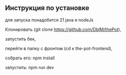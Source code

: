 ## Инструкция по установке

для запуска понадобится 21 java и nodeJs 

Клонировать (git clone https://github.com/DbIM/thePot),

запустить бек, 

перейти в папку с фронтом (cd к the-pot-frontend),

собрать его: npm install

запустить: npm run dev
